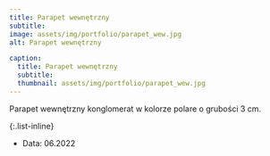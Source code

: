 ```yaml
---
title: Parapet wewnętrzny
subtitle:
image: assets/img/portfolio/parapet_wew.jpg
alt: Parapet wewnętrzny

caption:
  title: Parapet wewnętrzny
  subtitle:
  thumbnail: assets/img/portfolio/parapet_wew.jpg
---
```


Parapet wewnętrzny konglomerat w kolorze polare o grubości 3 cm.

{:.list-inline}

- Data: 06.2022
